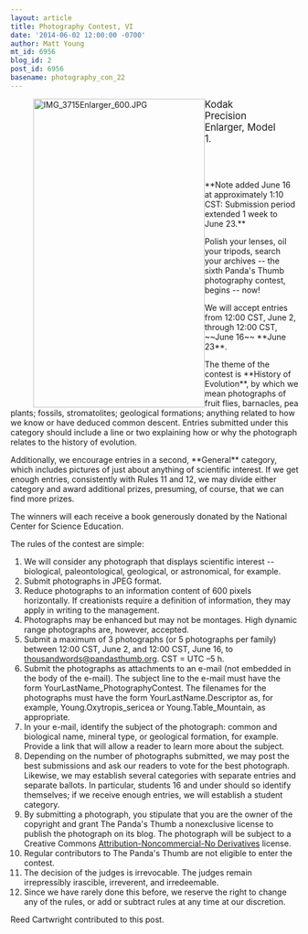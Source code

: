 ```yaml
---
layout: article
title: Photography Contest, VI
date: '2014-06-02 12:00:00 -0700'
author: Matt Young
mt_id: 6956
blog_id: 2
post_id: 6956
basename: photography_con_22
---
```

<figure>
<img src="http://pandasthumb.org/archives/2014/05/18/IMG_3715Enlarger_600.JPG" alt="IMG_3715Enlarger_600.JPG" width="300" height="540" style="float:left;" />
<figcaption markdown="span">
<big>Kodak Precision Enlarger, Model 1.</big>

</figcaption>
</figure>

<br /><br />


<p>**Note added June 16 at approximately 1:10 CST: Submission period extended 1 week to June 23.**</p>


<p>Polish your lenses, oil your tripods, search your archives -- the sixth Panda's Thumb photography contest, begins -- now!</p>


<p>We will accept entries from 12:00 CST, June 2, through 12:00 CST, ~~June 16~~ **June 23**.</p>

<p>The theme of the contest is **History of Evolution**, by which we mean photographs of fruit flies, barnacles, pea plants; fossils, stromatolites; geological formations; anything related to how we know or have deduced common descent. Entries submitted under this category should include a line or two explaining how or why the photograph relates to the history of evolution.</p>

<p>Additionally, we encourage entries in a second, **General** category, which includes pictures of just about anything of scientific interest. If we get enough entries, consistently with Rules 11 and 12, we may divide either category and award additional prizes, presuming, of course, that we can find more prizes.</p>

<p>The winners will each receive a book generously donated by the National Center for Science Education.</p>

The rules of the contest are simple:


1. We will consider any photograph that displays scientific interest --  biological, paleontological, geological, or astronomical, for example.
1. Submit photographs in JPEG format. 
1. Reduce photographs to an information content of 600 pixels horizontally. If creationists require a definition of information, they may apply in writing to the management.
1. Photographs may be enhanced but may not be montages. High dynamic range photographs are, however, accepted.
1. Submit a maximum of 3 photographs (or 5 photographs per family) between 12:00 CST, June 2, and 12:00 CST, June 16, to thousandwords@pandasthumb.org.  CST&nbsp;=&nbsp;UTC&nbsp;&ndash;5&nbsp;h.
1. Submit the photographs as attachments to an e-mail (not embedded in the body of the e-mail). The subject line to the e-mail must have the form YourLastName_PhotographyContest. The filenames for the photographs must have the form YourLastName.Descriptor as, for example, Young.Oxytropis_sericea or Young.Table_Mountain, as appropriate. 
1. In your e-mail, identify the subject of the photograph: common and biological name, mineral type, or geological formation, for example. Provide a link that will allow a reader to learn more about the subject.
1. Depending on the number of photographs submitted, we may post the best submissions and ask our readers to vote for the best photograph. Likewise, we may establish several categories with separate entries and separate ballots. In particular, students 16 and under should so identify themselves; if we receive enough entries, we will establish a student category.
1. By submitting a photograph, you stipulate that you are the owner of the copyright and grant The Panda's Thumb a nonexclusive license to publish the photograph on its blog. The photograph will be subject to a Creative Commons [ Attribution-Noncommercial-No Derivatives](http://creativecommons.org/licenses/by-nc-nd/2.5/) license. 
1. Regular contributors to The Panda's Thumb are not eligible to enter the contest.
1. The decision of the judges is irrevocable. The judges remain irrepressibly irascible, irreverent, and irredeemable.
1. Since we have rarely done this before, we reserve the right to change any of the rules, or add or subtract rules at any time at our discretion.


Reed Cartwright contributed to this post.
